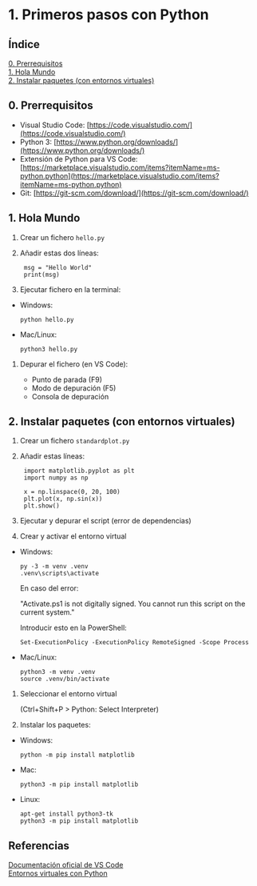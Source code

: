 # 1. Primeros pasos con Python

## Índice

[0. Prerrequisitos](#0-prerrequisitos)  
[1. Hola Mundo](#1-hola-mundo)  
[2. Instalar paquetes (con entornos virtuales)](#2-instalar-paquetes-con-entornos-virtuales)

## 0. Prerrequisitos

- Visual Studio Code: [https://code.visualstudio.com/](https://code.visualstudio.com/)
- Python 3: [https://www.python.org/downloads/](https://www.python.org/downloads/)
- Extensión de Python para VS Code: [https://marketplace.visualstudio.com/items?itemName=ms-python.python](https://marketplace.visualstudio.com/items?itemName=ms-python.python)
- Git: [https://git-scm.com/download/](https://git-scm.com/download/)

## 1. Hola Mundo

1. Crear un fichero `hello.py`
2. Añadir estas dos líneas:

        msg = "Hello World"
        print(msg)

3. Ejecutar fichero en la terminal:

- Windows:

      python hello.py

- Mac/Linux:

      python3 hello.py

1. Depurar el fichero (en VS Code):

   - Punto de parada (F9)
   - Modo de depuración (F5)
   - Consola de depuración

## 2. Instalar paquetes (con entornos virtuales)

1. Crear un fichero `standardplot.py`

2. Añadir estas líneas:
   
        import matplotlib.pyplot as plt
        import numpy as np

        x = np.linspace(0, 20, 100)
        plt.plot(x, np.sin(x))
        plt.show()

3. Ejecutar y depurar el script (error de dependencias)

4. Crear y activar el entorno virtual

- Windows:
  
      py -3 -m venv .venv
      .venv\scripts\activate

    En caso del error:

    "Activate.ps1 is not digitally signed. You cannot run this script on the current system."

    Introducir esto en la PowerShell:

      Set-ExecutionPolicy -ExecutionPolicy RemoteSigned -Scope Process

- Mac/Linux:

      python3 -m venv .venv
      source .venv/bin/activate

1. Seleccionar el entorno virtual

    (Ctrl+Shift+P > Python: Select Interpreter)

2. Instalar los paquetes:

- Windows:
  
      python -m pip install matplotlib

- Mac:

      python3 -m pip install matplotlib

- Linux:

      apt-get install python3-tk
      python3 -m pip install matplotlib

## Referencias

[Documentación oficial de VS Code](https://code.visualstudio.com/docs/python/python-tutorial#_install-and-use-packages)  
[Entornos virtuales con Python](https://code.tutsplus.com/es/tutorials/understanding-virtual-environments-in-python--cms-28272)